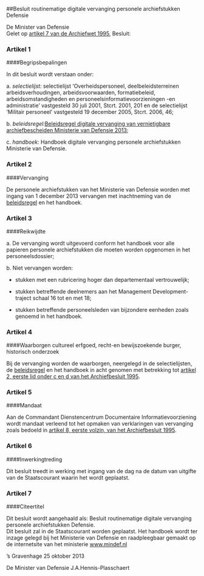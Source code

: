 <meta http-equiv='Content-Type' content='text/html; charset=utf-8' />

##Besluit routinematige digitale vervanging personele archiefstukken Defensie

De Minister van Defensie  
Gelet op [artikel 7 van de Archiefwet 1995](../../../../../../../../../wet/archiefwet/1995/BWBR0007376/README.md),
Besluit:    

### Artikel  1  

####Begripsbepalingen

In dit besluit wordt verstaan onder: 

a. *selectielijst:* selectielijst ‘Overheidspersoneel, deelbeleidsterreinen arbeidsverhoudingen, arbeidsvoorwaarden, formatiebeleid, arbeidsomstandigheden en personeelsinformatievoorzieningen -en administratie’ vastgesteld 30 juli 2001, Stcrt. 2001, 201 en de selectielijst ‘Militair personeel’ vastgesteld 19 december 2005, Stcrt. 2006, 46;  

b. *beleidsregel:*[Beleidsregel digitale vervanging van vernietigbare archiefbescheiden Ministerie van Defensie 2013](../../../../../../../../../beleidsregel/beleidsregel/digitale/vervanging/van/vernietigbare/archiefbescheiden/etc/BWBR0033963/README.md);  

c. *handboek:* Handboek digitale vervanging personele archiefstukken Ministerie van Defensie.    

### Artikel  2  

####Vervanging

De personele archiefstukken van het Ministerie van Defensie worden met ingang van 1 december 2013 vervangen met inachtneming van de [beleidsregel](../../../../../../../../../beleidsregel/beleidsregel/digitale/vervanging/van/vernietigbare/archiefbescheiden/etc/BWBR0033963/README.md) en het handboek.  

### Artikel  3  

####Reikwijdte

a. De vervanging wordt uitgevoerd conform het handboek voor alle papieren personele archiefstukken die moeten worden opgenomen in het personeelsdossier;  

b. Niet vervangen worden: 

* stukken met een rubricering hoger dan departementaal vertrouwelijk;  

* stukken betreffende deelnemers aan het Management Development-traject schaal 16 tot en met 18;  

* stukken betreffende personeelsleden van bijzondere eenheden zoals genoemd in het handboek.      

### Artikel  4  

####Waarborgen cultureel erfgoed, recht-en bewijszoekende burger, historisch onderzoek

Bij de vervanging worden de waarborgen, neergelegd in de selectielijsten, de [beleidsregel](../../../../../../../../../beleidsregel/beleidsregel/digitale/vervanging/van/vernietigbare/archiefbescheiden/etc/BWBR0033963/README.md) en het handboek in acht genomen met betrekking tot [artikel 2, eerste lid onder c en d van het Archiefbesluit 1995](../../../../../../../../../AMvB/archiefbesluit/1995/BWBR0007748/README.md).  

### Artikel  5  

####Mandaat

Aan de Commandant Dienstencentrum Documentaire Informatievoorziening wordt mandaat verleend tot het opmaken van verklaringen van vervanging zoals bedoeld in [artikel 8, eerste volzin, van het Archiefbesluit 1995](../../../../../../../../../AMvB/archiefbesluit/1995/BWBR0007748/README.md).  

### Artikel  6  

####Inwerkingtreding

Dit besluit treedt in werking met ingang van de dag na de datum van uitgifte van de Staatscourant waarin het wordt geplaatst.  

### Artikel  7  

####Citeertitel

Dit besluit wordt aangehaald als: Besluit routinematige digitale vervanging personele archiefstukken Defensie.  
Dit besluit zal in de Staatscourant worden geplaatst. Het handboek wordt ter inzage gelegd bij het Ministerie van Defensie en raadpleegbaar gemaakt op de internetsite van het ministerie www.mindef.nl   

’s Gravenhage 
25 oktober 2013   

De 
Minister van Defensie
J.A.Hennis-Plasschaert   
